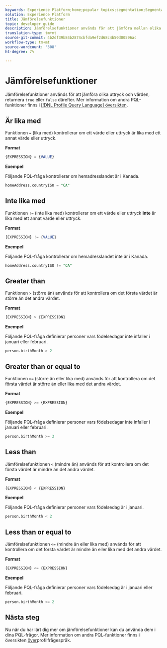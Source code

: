 ```yaml
---
keywords: Experience Platform;home;popular topics;segmentation;Segmentation;Segmentation Service;pql;PQL;Profile Query Language;comparison functions;comparison;
solution: Experience Platform
title: Jämförelsefunktioner
topic: developer guide
description: Jämförelsefunktioner används för att jämföra mellan olika uttryck och värden och returnerar"true" eller"false" i enlighet därmed.
translation-type: tm+mt
source-git-commit: 4b2df39b84b2874cbfda9ef2d68c4b50d00596ac
workflow-type: tm+mt
source-wordcount: '308'
ht-degree: 7%

---
```



# Jämförelsefunktioner

Jämförelsefunktioner används för att jämföra olika uttryck och värden, returnera `true` eller `false` därefter. Mer information om andra PQL-funktioner finns i [[!DNL Profile Query Language] översikten](./overview.md).

## Är lika med

Funktionen `=` (lika med) kontrollerar om ett värde eller uttryck är lika med ett annat värde eller uttryck.

**Format**

```sql
{EXPRESSION} = {VALUE}
```

**Exempel**

Följande PQL-fråga kontrollerar om hemadresslandet är i Kanada.

```sql
homeAddress.countryISO = "CA"
```

## Inte lika med

Funktionen `!=` (inte lika med) kontrollerar om ett värde eller uttryck **inte** är lika med ett annat värde eller uttryck.

**Format**

```sql
{EXPRESSION} != {VALUE}
```

**Exempel**

Följande PQL-fråga kontrollerar om hemadresslandet inte är i Kanada.

```sql
homeAddress.countryISO != "CA"
```

## Greater than

Funktionen `>` (större än) används för att kontrollera om det första värdet är större än det andra värdet.

**Format**

```sql
{EXPRESSION} > {EXPRESSION} 
```

**Exempel**

Följande PQL-fråga definierar personer vars födelsedagar inte infaller i januari eller februari.

```sql
person.birthMonth > 2
```

## Greater than or equal to

Funktionen `>=` (större än eller lika med) används för att kontrollera om det första värdet är större än eller lika med det andra värdet.

**Format**

```sql
{EXPRESSION} >= {EXPRESSION} 
```

**Exempel**

Följande PQL-fråga definierar personer vars födelsedagar inte infaller i januari eller februari.

```sql
person.birthMonth >= 3
```

## Less than

Jämförelsefunktionen `<` (mindre än) används för att kontrollera om det första värdet är mindre än det andra värdet.

**Format**

```sql
{EXPRESSION} < {EXPRESSION} 
```

**Exempel**

Följande PQL-fråga definierar personer vars födelsedag är i januari.

```sql
person.birthMonth < 2
```

## Less than or equal to

Jämförelsefunktionen `<=` (mindre än eller lika med) används för att kontrollera om det första värdet är mindre än eller lika med det andra värdet.

**Format**

```sql
{EXPRESSION} <= {EXPRESSION} 
```

**Exempel**

Följande PQL-fråga definierar personer vars födelsedag är i januari eller februari.

```sql
person.birthMonth <= 2
```

## Nästa steg

Nu när du har lärt dig mer om jämförelsefunktioner kan du använda dem i dina PQL-frågor. Mer information om andra PQL-funktioner finns i översikten [över](./overview.md)profilfrågespråk.
